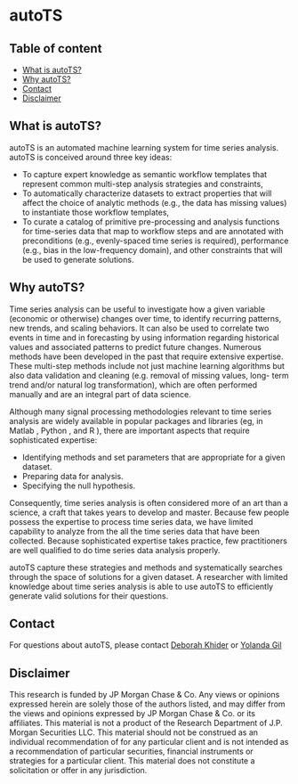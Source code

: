 # autoTS

## Table of content
* [What is autoTS?](#what)
* [Why autoTS?](#why)
* [Contact](#contact)
* [Disclaimer](#disclaimer)

## <a name='what'> What is autoTS?</a>

autoTS is an automated machine learning system for time series analysis. autoTS is conceived around three key ideas:
* To capture expert knowledge as semantic workflow templates that represent common multi-step analysis strategies and constraints,
* To automatically characterize datasets to extract properties that will affect the choice of analytic methods (e.g., the data has missing values) to instantiate those workflow templates,
* To curate a catalog of primitive pre-processing and analysis functions for time-series data that map to workflow steps and are annotated with preconditions (e.g., evenly-spaced time series is required), performance (e.g., bias in the low-frequency domain), and other constraints that will be used to generate solutions.

## <a name='why'> Why autoTS?</a>

Time series analysis can be useful to investigate how a given variable (economic or otherwise) changes over time, to identify recurring patterns, new trends, and scaling behaviors. It can also be used to correlate two events in time and in forecasting by using information regarding historical values and associated patterns to predict future changes. Numerous methods have been developed in the past that require extensive expertise. These multi-step methods include not just machine learning algorithms but also data validation and cleaning (e.g. removal of missing values, long- term trend and/or natural log transformation), which are often performed manually and are an integral part of data science.

Although many signal processing methodologies relevant to time series analysis are widely available in popular packages and libraries (eg, in Matlab , Python , and R ), there are important aspects that require sophisticated expertise:
* Identifying methods and set parameters that are appropriate for a given dataset.
* Preparing data for analysis.
* Specifying the null hypothesis.

Consequently, time series analysis is often considered more of an art than a science, a craft that takes years to develop and master. Because few people possess the expertise to process time series data, we have limited capability to analyze from the all the time series data that have been collected. Because sophisticated expertise takes practice, few practitioners are well qualified to do time series data analysis properly.

autoTS capture these strategies and methods and systematically searches through the space of solutions for a given dataset. A researcher with limited knowledge about time series analysis is able to use autoTS to efficiently generate valid solutions for their questions.

## <a name='contact'> Contact </a>
For questions about autoTS, please contact [Deborah Khider](mailto:khider@usc.edu) or [Yolanda Gil](mailto:gil@isi.edu)

## <a name='disclaimer'> Disclaimer </a>
This research is funded by JP Morgan Chase & Co. Any views or opinions expressed herein are solely those of the authors listed, and may differ from the views and opinions expressed by JP Morgan Chase & Co. or its affiliates. This material is not a product of the Research Department of J.P. Morgan Securities LLC. This material should not be construed as an individual recommendation of for any particular client and is not intended as a recommendation of particular securities, financial instruments or strategies for a particular client. This material does not constitute a solicitation or offer in any jurisdiction.
